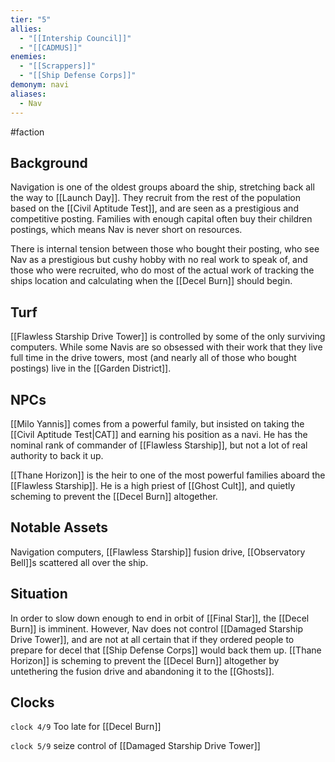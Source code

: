 ```yaml
---
tier: "5"
allies:
  - "[[Intership Council]]"
  - "[[CADMUS]]"
enemies:
  - "[[Scrappers]]"
  - "[[Ship Defense Corps]]"
demonym: navi
aliases:
  - Nav
---
```

#faction

## Background
Navigation is one of the oldest groups aboard the ship, stretching back all the way to [[Launch Day]]. They recruit from the rest of the population based on the [[Civil Aptitude Test]], and are seen as a prestigious and competitive posting. Families with enough capital often buy their children postings, which means Nav is never short on resources.

There is internal tension between those who bought their posting, who see Nav as a prestigious but cushy hobby with no real work to speak of, and those who were recruited, who do most of the actual work of tracking the ships location and calculating when the [[Decel Burn]] should begin.
## Turf
[[Flawless Starship Drive Tower]] is controlled by some of the only surviving computers. While some Navis are so obsessed with their work that they live full time in the drive towers, most (and nearly all of those who bought postings) live in the [[Garden District]]. 
## NPCs
[[Milo Yannis]] comes from a powerful family, but insisted on taking the [[Civil Aptitude Test|CAT]] and earning his position as a navi. He has the nominal rank of commander of [[Flawless Starship]], but not a lot of real authority to back it up.

[[Thane Horizon]] is the heir to one of the most powerful families aboard the [[Flawless Starship]]. He is a high priest of [[Ghost Cult]], and quietly scheming to prevent the [[Decel Burn]] altogether.
## Notable Assets

Navigation computers, [[Flawless Starship]] fusion drive, [[Observatory Bell]]s scattered all over the ship. 
## Situation
In order to slow down enough to end in orbit of [[Final Star]], the [[Decel Burn]] is imminent. However, Nav does not control [[Damaged Starship Drive Tower]], and are not at all certain that if they ordered people to prepare for decel that [[Ship Defense Corps]] would back them up. [[Thane Horizon]] is scheming to prevent the [[Decel Burn]] altogether by untethering the fusion drive and abandoning it to the [[Ghosts]]. 
## Clocks

`clock 4/9` Too late for [[Decel Burn]]

`clock 5/9` seize control of [[Damaged Starship Drive Tower]]